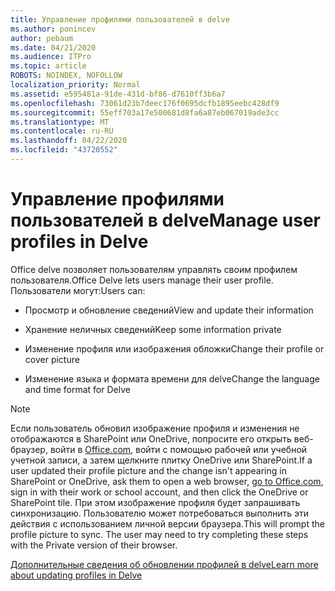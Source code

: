 ```yaml
---
title: Управление профилями пользователей в delve
ms.author: ponincev
author: pebaum
ms.date: 04/21/2020
ms.audience: ITPro
ms.topic: article
ROBOTS: NOINDEX, NOFOLLOW
localization_priority: Normal
ms.assetid: e595481a-91de-431d-bf86-d7610ff3b6a7
ms.openlocfilehash: 73061d23b7deec176f0695dcfb1895eebc428df9
ms.sourcegitcommit: 55eff703a17e500681d8fa6a87eb067019ade3cc
ms.translationtype: MT
ms.contentlocale: ru-RU
ms.lasthandoff: 04/22/2020
ms.locfileid: "43720552"
---
```

# <a name="manage-user-profiles-in-delve"></a><span data-ttu-id="48ec2-102">Управление профилями пользователей в delve</span><span class="sxs-lookup"><span data-stu-id="48ec2-102">Manage user profiles in Delve</span></span>

<span data-ttu-id="48ec2-103">Office delve позволяет пользователям управлять своим профилем пользователя.</span><span class="sxs-lookup"><span data-stu-id="48ec2-103">Office Delve lets users manage their user profile.</span></span> <span data-ttu-id="48ec2-104">Пользователи могут:</span><span class="sxs-lookup"><span data-stu-id="48ec2-104">Users can:</span></span>
  
- <span data-ttu-id="48ec2-105">Просмотр и обновление сведений</span><span class="sxs-lookup"><span data-stu-id="48ec2-105">View and update their information</span></span>
    
- <span data-ttu-id="48ec2-106">Хранение неличных сведений</span><span class="sxs-lookup"><span data-stu-id="48ec2-106">Keep some information private</span></span>
    
- <span data-ttu-id="48ec2-107">Изменение профиля или изображения обложки</span><span class="sxs-lookup"><span data-stu-id="48ec2-107">Change their profile or cover picture</span></span>
    
- <span data-ttu-id="48ec2-108">Изменение языка и формата времени для delve</span><span class="sxs-lookup"><span data-stu-id="48ec2-108">Change the language and time format for Delve</span></span>
    
> [!NOTE]
> <span data-ttu-id="48ec2-109">Если пользователь обновил изображение профиля и изменения не отображаются в SharePoint или OneDrive, попросите его открыть веб-браузер, войти в [Office.com](https://www.office.com), войти с помощью рабочей или учебной учетной записи, а затем щелкните плитку OneDrive или SharePoint.</span><span class="sxs-lookup"><span data-stu-id="48ec2-109">If a user updated their profile picture and the change isn't appearing in SharePoint or OneDrive, ask them to open a web browser, [go to Office.com](https://www.office.com), sign in with their work or school account, and then click the OneDrive or SharePoint tile.</span></span> <span data-ttu-id="48ec2-110">При этом изображение профиля будет запрашивать синхронизацию. Пользователю может потребоваться выполнить эти действия с использованием личной версии браузера.</span><span class="sxs-lookup"><span data-stu-id="48ec2-110">This will prompt the profile picture to sync. The user may need to try completing these steps with the Private version of their browser.</span></span> 
  
[<span data-ttu-id="48ec2-111">Дополнительные сведения об обновлении профилей в delve</span><span class="sxs-lookup"><span data-stu-id="48ec2-111">Learn more about updating profiles in Delve</span></span>](https://go.microsoft.com/fwlink/?linkid=735070)
  

